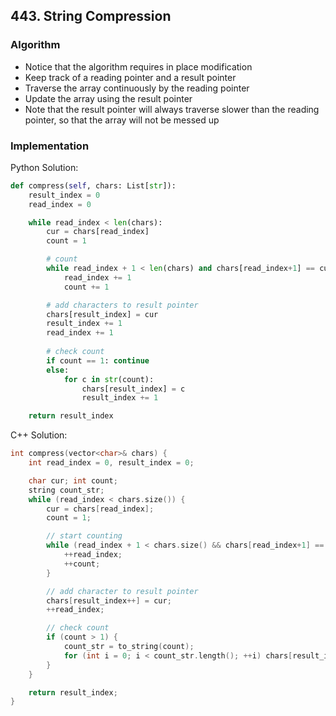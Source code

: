## 443. String Compression
### Algorithm
- Notice that the algorithm requires in place modification
- Keep track of a reading pointer and a result pointer
- Traverse the array continuously by the reading pointer
- Update the array using the result pointer
- Note that the result pointer will always traverse slower than the reading pointer, so that the array will not be messed up
### Implementation
Python Solution:
```python
def compress(self, chars: List[str]):
    result_index = 0
    read_index = 0

    while read_index < len(chars):
        cur = chars[read_index]
        count = 1

        # count
        while read_index + 1 < len(chars) and chars[read_index+1] == cur:
            read_index += 1
            count += 1

        # add characters to result pointer
        chars[result_index] = cur
        result_index += 1
        read_index += 1
        
        # check count
        if count == 1: continue
        else:
            for c in str(count):
                chars[result_index] = c
                result_index += 1

    return result_index
```
C++ Solution:
```cpp
int compress(vector<char>& chars) {
    int read_index = 0, result_index = 0;

    char cur; int count;
    string count_str;
    while (read_index < chars.size()) {
        cur = chars[read_index];
        count = 1;

        // start counting
        while (read_index + 1 < chars.size() && chars[read_index+1] == cur) {
            ++read_index;
            ++count;
        }

        // add character to result pointer
        chars[result_index++] = cur;
        ++read_index;

        // check count
        if (count > 1) {
            count_str = to_string(count);
            for (int i = 0; i < count_str.length(); ++i) chars[result_index++] = count_str[i];
        }
    }

    return result_index;
}
```